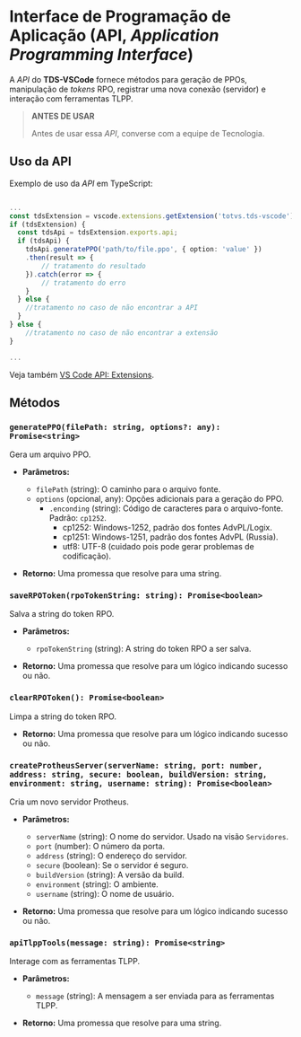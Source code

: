 # Interface de Programação de Aplicação (API, _Application Programming Interface_)

A _API_ do **TDS-VSCode** fornece métodos para geração de PPOs, manipulação de _tokens_ RPO, registrar uma nova conexão (servidor) e interação com ferramentas TLPP.

> **ANTES DE USAR**
>
> Antes de usar essa _API_, converse com a equipe de Tecnologia.

## Uso da API

Exemplo de uso da _API_ em TypeScript:

```typescript

...
const tdsExtension = vscode.extensions.getExtension('totvs.tds-vscode');
if (tdsExtension) {
  const tdsApi = tdsExtension.exports.api;
  if (tdsApi) {
	tdsApi.generatePPO('path/to/file.ppo', { option: 'value' })
	.then(result => {
		// tratamento do resultado
	}).catch(error => {
		// tratamento do erro
	}
  } else {
	//tratamento no caso de não encontrar a API
  }
} else {
	//tratamento no caso de não encontrar a extensão
}

...
```

Veja também [VS Code API: Extensions](https://code.visualstudio.com/api/references/vscode-api#extensions).

## Métodos

### `generatePPO(filePath: string, options?: any): Promise<string>`

Gera um arquivo PPO.

- **Parâmetros:**
    - `filePath` (string): O caminho para o arquivo fonte.
    - `options` (opcional, any): Opções adicionais para a geração do PPO.
        - `.enconding` (string): Código de caracteres para o arquivo-fonte. Padrão: `cp1252`.
            - cp1252: Windows-1252, padrão dos fontes AdvPL/Logix.
            - cp1251: Windows-1251, padrão dos fontes AdvPL (Russia).
            - utf8: UTF-8 (cuidado pois pode gerar problemas de codificação).

- **Retorno:** Uma promessa que resolve para uma string.

### `saveRPOToken(rpoTokenString: string): Promise<boolean>`

Salva a string do token RPO.

- **Parâmetros:**
    - `rpoTokenString` (string): A string do token RPO a ser salva.

- **Retorno:** Uma promessa que resolve para um lógico indicando sucesso ou não.

### `clearRPOToken(): Promise<boolean>`

Limpa a string do token RPO.

- **Retorno:** Uma promessa que resolve para um lógico indicando sucesso ou não.

### `createProtheusServer(serverName: string, port: number, address: string, secure: boolean, buildVersion: string, environment: string, username: string): Promise<boolean>`

Cria um novo servidor Protheus.

- **Parâmetros:**
    - `serverName` (string): O nome do servidor. Usado na visão `Servidores`.
    - `port` (number): O número da porta.
    - `address` (string): O endereço do servidor.
    - `secure` (boolean): Se o servidor é seguro.
    - `buildVersion` (string): A versão da build.
    - `environment` (string): O ambiente.
    - `username` (string): O nome de usuário.

- **Retorno:** Uma promessa que resolve para um lógico indicando sucesso ou não.

### `apiTlppTools(message: string): Promise<string>`

Interage com as ferramentas TLPP.

- **Parâmetros:**
    - `message` (string): A mensagem a ser enviada para as ferramentas TLPP.

- **Retorno:** Uma promessa que resolve para uma string.
